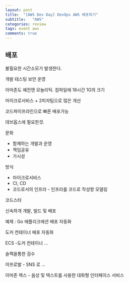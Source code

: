 ```yaml
---
layout: post
title:  "[AWS Dev Day] DevOps AWS 배포하기"
subtitle:   "AWS"
categories: review
tags: event aws
comments: true
---
```


## 배포

불필요한 시간소모가 발생한다.

개발 테스팅 보안 운영

아마존도 예전엔 모놀리틱. 컴파일에 18시간 1G의 크기

마이크로서비스 + 2피자팀으로 많은 개선

코드파이프라인으로 빠른 배포가능

데브옵스에 필요한것.

문화
- 함께하는 개발과 운영
- 책임공유
- 가시성

방식
- 마이크로서비스
- CI, CD
- 코드로서의 인프라 - 인프라를 코드로 작성항 모델링

코드스타

신속하개 개발, 빌드 및 배포

 
예제 : Go 애플리크에션 배포 자동화

도커 컨테이너 배포 자동화

ECS -도커 컨테이너 …

슬랙을통한 검수

어프로발 - SNS 로 …

아마존 렉스 - 음성 및 텍스트를 사용한 대화형 인터페이스 서비스

